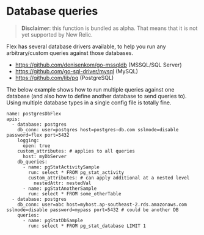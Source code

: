 # Database queries

> **Disclaimer**: this function is bundled as alpha. That means that it is not yet supported by New Relic.

Flex has several database drivers available, to help you run any arbitrary/custom queries against those databases.

* https://github.com/denisenkom/go-mssqldb (MSSQL/SQL Server)
* https://github.com/go-sql-driver/mysql (MySQL)
* https://github.com/lib/pq (PostgreSQL)

The below example shows how to run multiple queries against one database (and also how to define another database to send queries to). Using multiple database types in a single config file is totally fine.

```
name: postgresDbFlex
apis: 
  - database: postgres
    db_conn: user=postgres host=postgres-db.com sslmode=disable password=flex port=5432
    logging:
      open: true
    custom_attributes: # applies to all queries
      host: myDbServer
    db_queries: 
      - name: pgStatActivitySample
        run: select * FROM pg_stat_activity
        custom_attributes: # can apply additional at a nested level
          nestedAttr: nestedVal
      - name: pgStatAnotherSample
        run: select * FROM some_otherTable
  - database: postgres
    db_conn: user=abc host=myhost.ap-southeast-2.rds.amazonaws.com sslmode=disable password=mypass port=5432 # could be another DB
    queries: 
      - name: pgStatDbSample
        run: select * FROM pg_stat_database LIMIT 1
```